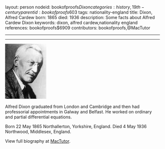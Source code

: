 layout: person
nodeid: bookofproofs$Dixon
categories: history,19th-century
parentid: bookofproofs$603
tags: nationality-england
title: Dixon, Alfred Cardew
born: 1865
died: 1936
description: Some facts about Alfred Cardew Dixon
keywords: dixon, alfred cardew,nationality england
references: bookofproofs$6909
contributors: bookofproofs,@MacTutor

---


---

![Dixon.jpg](https://github.com/bookofproofs/bookofproofs.github.io/blob/main/_sources/_assets/images/portraits/Dixon.jpg?raw=true)

Alfred Dixon graduated from London and Cambridge and then had professorial appointments in Galway and Belfast. He worked on ordinary and partial differential equations.

Born 22 May 1865 Northallerton, Yorkshire, England. Died 4 May 1936 Northwood, Middlesex, England.


View full biography at [MacTutor](https://mathshistory.st-andrews.ac.uk/Biographies/Dixon/).